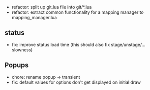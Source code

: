 * refactor: split up git.lua file into git/*.lua
* refactor: extract common functionality for a mapping manager to mapping_manager.lua

## status

* fix: improve status load time (this should also fix stage/unstage/... slowness)

## Popups

* chore: rename popup -> transient
* fix: default values for options don't get displayed on initial draw

